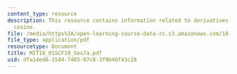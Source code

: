```yaml
---
content_type: resource
description: This resource contains information related to derivatives of sine and
  cosine.
file: /media/https%3A/open-learning-course-data-rc.s3.amazonaws.com/18-01sc-single-variable-calculus-fall-2010/dfa14ed61544748587c83f9b46f43c28_MIT18_01SCF10_Ses7a.pdf
file_type: application/pdf
resourcetype: Document
title: MIT18_01SCF10_Ses7a.pdf
uid: dfa14ed6-1544-7485-87c8-3f9b46f43c28
---
```

